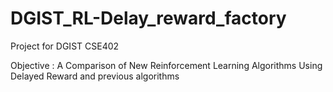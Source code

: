 ﻿# DGIST_RL-Delay_reward_factory 

Project for DGIST CSE402

Objective  : A Comparison of New Reinforcement Learning Algorithms Using Delayed Reward and previous algorithms
